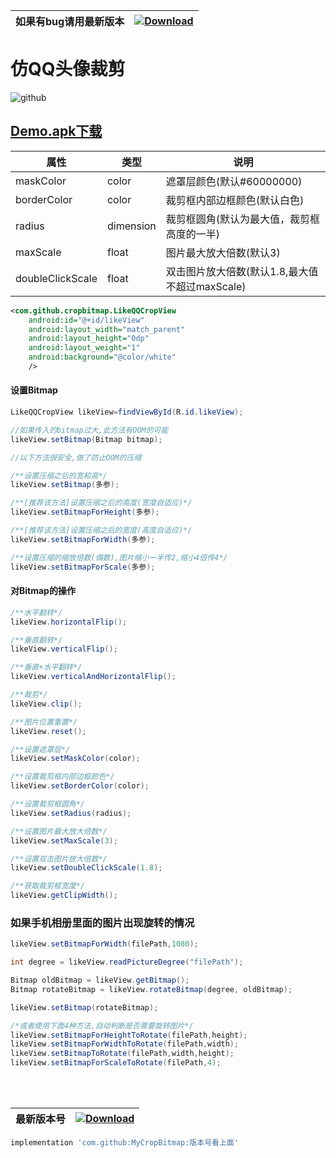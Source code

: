 | 如果有bug请用最新版本 | [ ![Download](https://api.bintray.com/packages/zhongrui/mylibrary/CropBitmap/images/download.svg) ](https://bintray.com/zhongrui/mylibrary/CropBitmap/_latestVersion) |
|--------|----|
# 仿QQ头像裁剪  
 

   
    

![github](https://github.com/zhongruiAndroid/CropBitmap/blob/master/app/src/main/res/drawable/clipbitmap2.gif "github")  

## [Demo.apk下载](https://raw.githubusercontent.com/zhongruiAndroid/CropBitmap/master/app/sampledata/app.apk "apk文件")
    

| 属性           | 类型      | 说明                                                                  |
|----------------|-----------|-----------------------------------------------------------------------|
| maskColor      | color | 遮罩层颜色(默认#60000000)                                |
| borderColor     | color | 裁剪框内部边框颜色(默认白色)                               |
| radius        | dimension     | 裁剪框圆角(默认为最大值，裁剪框高度的一半)                                                        |
| maxScale    | float     | 图片最大放大倍数(默认3)                                                      |
| doubleClickScale    | float | 双击图片放大倍数(默认1.8,最大值不超过maxScale)

  
```xml
<com.github.cropbitmap.LikeQQCropView
    android:id="@+id/likeView"
    android:layout_width="match_parent"
    android:layout_height="0dp"
    android:layout_weight="1"
    android:background="@color/white"
    />
```


#### 设置Bitmap
```java
LikeQQCropView likeView=findViewById(R.id.likeView);

//如果传入的bitmap过大,此方法有OOM的可能
likeView.setBitmap(Bitmap bitmap);

//以下方法很安全,做了防止OOM的压缩

/**设置压缩之后的宽和高*/
likeView.setBitmap(多参);

/**[推荐该方法]设置压缩之后的高度(宽度自适应)*/
likeView.setBitmapForHeight(多参);

/**[推荐该方法]设置压缩之后的宽度(高度自适应)*/
likeView.setBitmapForWidth(多参);

/**设置压缩的缩放倍数(偶数),图片缩小一半传2,缩小4倍传4*/
likeView.setBitmapForScale(多参);
```
#### 对Bitmap的操作
```java
/**水平翻转*/
likeView.horizontalFlip();

/**垂直翻转*/
likeView.verticalFlip();

/**垂直+水平翻转*/
likeView.verticalAndHorizontalFlip();

/**裁剪*/
likeView.clip();

/**图片位置重置*/
likeView.reset();

/**设置遮罩层*/
likeView.setMaskColor(color);

/**设置裁剪框内部边框颜色*/
likeView.setBorderColor(color);

/**设置裁剪框圆角*/
likeView.setRadius(radius);

/**设置图片最大放大倍数*/
likeView.setMaxScale(3);

/**设置双击图片放大倍数*/
likeView.setDoubleClickScale(1.8);

/**获取裁剪框宽度*/
likeView.getClipWidth();
```
### 如果手机相册里面的图片出现旋转的情况
```java
likeView.setBitmapForWidth(filePath,1080);

int degree = likeView.readPictureDegree("filePath");

Bitmap oldBitmap = likeView.getBitmap();
Bitmap rotateBitmap = likeView.rotateBitmap(degree, oldBitmap);

likeView.setBitmap(rotateBitmap);

/*或者使用下面4种方法,自动判断是否需要旋转图片*/
likeView.setBitmapForHeightToRotate(filePath,height);
likeView.setBitmapForWidthToRotate(filePath,width);
likeView.setBitmapToRotate(filePath,width,height);
likeView.setBitmapForScaleToRotate(filePath,4);
```
<br/>
<br/>

| 最新版本号 | [ ![Download](https://api.bintray.com/packages/zhongrui/mylibrary/CropBitmap/images/download.svg) ](https://bintray.com/zhongrui/mylibrary/CropBitmap/_latestVersion) |
|--------|----|
  



```gradle
implementation 'com.github:MyCropBitmap:版本号看上面'
```
